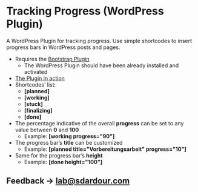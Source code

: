 # Tracking Progress (WordPress Plugin)

A WordPress Plugin for tracking progress. Use simple shortcodes to insert progress bars in WordPress posts and pages.

- Requires the [Bootstrap Plugin](https://github.com/sdardour/bootstrap-inside-wordpress-plugin/)
	- The WordPress Plugin should have been already installed and activated
- [The Plugin in action](https://sdardour.com/lab/2020/tracking-progress-wordpress-plugin/)
- Shortcodes’ list:
	- **[planned]**
	- **[working]**
	- **[stuck]**
	- **[finalizing]**
	- **[done]**
- The percentage indicative of the overall **progress** can be set to any value between **0** and **100**
	- Example: **[working progress="90"]**
- The progress bar’s **title** can be customized
	- Example: **[planned title="Vorbereitungsarbeit" progress="10"]**
- Same for the progress bar’s **height**
	- Example: **[done height="100"]**
## Feedback → [lab@sdardour.com](mailto:lab@sdardour.com)
